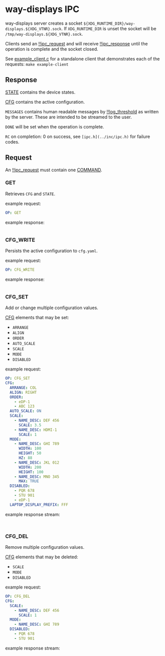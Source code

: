 # way-displays IPC

way-displays server creates a socket `${XDG_RUNTIME_DIR}/way-displays.${XDG_VTNR}.sock`. If `XDG_RUNTIME_DIR` is unset the socket will be `/tmp/way-displays.${XDG_VTNR}.sock`.

Clients send an [!!ipc_request](YAML_SCHEMAS.md#ipc_request) and will receive [!!ipc_response](YAML_SCHEMAS.md#ipc_response) until the operation is complete and the socket closed.

See [example_client.c](../examples/example_client.c) for a standalone client that demonstrates each of the requests: `make example-client`

## Response

[STATE](YAML_SCHEMAS.md#state) contains the device states.

[CFG](YAML_SCHEMAS.md#cfg) contains the active configuration.

`MESSAGES` contains human readable messages by [!!log_threshold](YAML_SCHEMAS.md#log_threshold) as written by the server. These are intended to be streamed to the user.

`DONE` will be set when the operation is complete.

`RC` on completion: 0 on success, see `[ipc.h](../inc/ipc.h)` for failure codes.

## Request

An [!!ipc_request](YAML_SCHEMAS.md#ipc_request) must contain one [COMMAND](YAML_SCHEMAS.md#ipc_command).

### GET

Retrieves `CFG` and `STATE`.

example request:
```yaml
OP: GET
```

example response:
```yaml
```

### CFG_WRITE

Persists the active configuration to `cfg.yaml`.

example request:
```yaml
OP: CFG_WRITE
```

example response:
```yaml
```

### CFG_SET

Add or change multiple configuration values.

[CFG](YAML_SCHEMAS.md#cfg) elements that may be set:
- `ARRANGE`
- `ALIGN`
- `ORDER`
- `AUTO_SCALE`
- `SCALE`
- `MODE`
- `DISABLED`

example request:
```yaml
OP: CFG_SET
CFG:
  ARRANGE: COL
  ALIGN: RIGHT
  ORDER:
    - eDP-1
    - ABC 123
  AUTO_SCALE: ON
  SCALE:
    - NAME_DESC: DEF 456
      SCALE: 3.5
    - NAME_DESC: HDMI-1
      SCALE: 1
  MODE:
    - NAME_DESC: GHI 789
      WIDTH: 100
      HEIGHT: 50
      HZ: 88
    - NAME_DESC: JKL 012
      WIDTH: 200
      HEIGHT: 100
    - NAME_DESC: MNO 345
      MAX: TRUE
  DISABLED:
    - PQR 678
    - STU 901
    - eDP-1
  LAPTOP_DISPLAY_PREFIX: FFF
```

example response stream:
```yaml
```

```yaml
```

### CFG_DEL

Remove multiple configuration values.

[CFG](YAML_SCHEMAS.md#cfg) elements that may be deleted:
- `SCALE`
- `MODE`
- `DISABLED`

example request:
```yaml
OP: CFG_DEL
CFG:
  SCALE:
    - NAME_DESC: DEF 456
      SCALE: 1
  MODE:
    - NAME_DESC: GHI 789
  DISABLED:
    - PQR 678
    - STU 901
```

example response stream:
```yaml
```

```yaml
```

